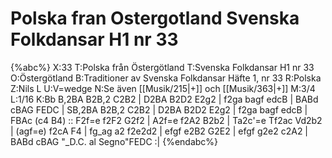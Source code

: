 # Polska fran Ostergotland Svenska Folkdansar H1 nr 33

{%abc%}
X:33
T:Polska från Östergötland
T:Svenska Folkdansar H1 nr 33
O:Östergötland
B:Traditioner av Svenska Folkdansar Häfte 1, nr 33
R:Polska
Z:Nils L
U:V=wedge
N:Se även [[Musik/215|+]] och [[Musik/363|+]]
M:3/4
L:1/16
K:Bb
B,2BA  B2B,2 C2B2   | D2BA  B2D2 E2g2 | f2ga    bagf  edcB  | BABd    cBAG FEDC  |
SB,2BA B2B,2 C2B2   | D2BA  B2D2 E2g2 | f2ga    bagf  edcB  | FBAc    (c4  B4)  ::
F2f=e  f2F2  G2f2   | A2f=e f2A2 B2b2 | Ta2c'=e Tf2ac Vd2b2 | (agf=e) f2cA F4    |
fg_ag  a2    f2e2d2 | efgf  e2B2 G2E2 | efgf    g2e2  c2A2  | BABd cBAG "_D.C. al Segno"FEDC :|
{%endabc%}

